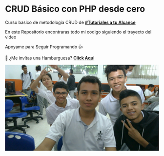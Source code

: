 # CRUD Básico con PHP desde cero

Curso basico de metodologia CRUD de **[#Tutoriales a tu Alcance](https://www.youtube.com/watch?v=gQT0Ch2o8J0&list=PLEbpWR0TUWTZN1KMD2OfYZRxetOCZwXtZ)**

En este Repositorio encontraras todo mi codigo siguiendo el trayecto del video

Apoyame para Seguir Programando 👍

🍔 ¿Me invítas una Hamburguesa? **[Click Aqui](https://www.paypal.com/paypalme/JesusHome1404)**

![Banda](/Img/Banda.jpg)
